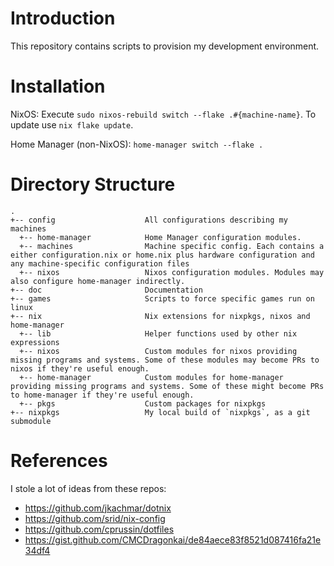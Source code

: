 Introduction
============
This repository contains scripts to provision my development environment. 

Installation
============

NixOS: Execute `sudo nixos-rebuild switch --flake .#{machine-name}`. To update use `nix flake update`.

Home Manager (non-NixOS): `home-manager switch --flake .`

Directory Structure
===================

    .
    +-- config                    All configurations describing my machines
      +-- home-manager            Home Manager configuration modules.
      +-- machines                Machine specific config. Each contains a either configuration.nix or home.nix plus hardware configuration and any machine-specific configuration files
      +-- nixos                   Nixos configuration modules. Modules may also configure home-manager indirectly.
    +-- doc                       Documentation
    +-- games                     Scripts to force specific games run on linux
    +-- nix                       Nix extensions for nixpkgs, nixos and home-manager
      +-- lib                     Helper functions used by other nix expressions
      +-- nixos                   Custom modules for nixos providing missing programs and systems. Some of these modules may become PRs to nixos if they're useful enough.
      +-- home-manager            Custom modules for home-manager providing missing programs and systems. Some of these might become PRs to home-manager if they're useful enough.
      +-- pkgs                    Custom packages for nixpkgs
    +-- nixpkgs                   My local build of `nixpkgs`, as a git submodule


References
==========

I stole a lot of ideas from these repos:

- https://github.com/jkachmar/dotnix
- https://github.com/srid/nix-config
- https://github.com/cprussin/dotfiles
- https://gist.github.com/CMCDragonkai/de84aece83f8521d087416fa21e34df4
